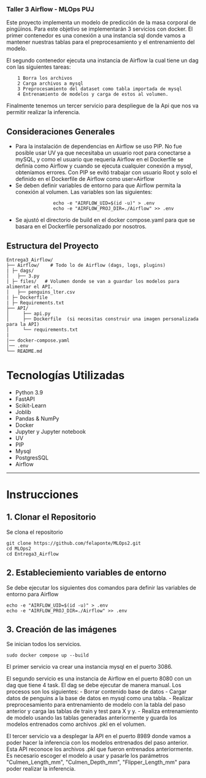 ### Taller 3 Airflow - MLOps PUJ

Este proyecto implementa un modelo de predicción de la masa corporal de pingüinos. Para este objetivo se implementarán 3 servicios con docker. El primer contenedor es una conexión a una instancia sql donde vamos a mantener nuestras tablas para el preprocesamiento y el entrenamiento del modelo.

El segundo contenedor ejecuta una instancia de Airflow la cual tiene un dag con las siguientes tareas:
```
    1 Borra los archivos
    2 Carga archivos a mysql
    3 Preprocesamiento del dataset como tabla importada de mysql
    4 Entrenamiento de modelos y carga de estos al volumen.
```
Finalmente tenemos un tercer servicio para despliegue de la Api que nos va permitir realizar la inferencia.

## Consideraciones Generales
- Para la instalación de dependencias en Airflow se uso PIP. No fue posible usar UV ya que necesitaba un usuario root para conectarse a mySQL, y como el usuario que requería Airflow en el Dockerfile se definía como Airflow y cuando se ejecuta cualquier conexión a mysql, obteníamos errores. Con PIP se evitó trabajar con usuario Root y solo el definido en el Dockerfile de Airflow como user=Airflow
- Se deben definir variables de entorno para que Airflow permita la conexión al volumen. Las variables son las siguientes:
```
                 echo -e "AIRFLOW_UID=$(id -u)" > .env
                 echo -e "AIRFLOW_PROJ_DIR=./Airflow" >> .env
```
- Se ajustó el directorio de build en el docker compose.yaml para que se basara en el Dockerfile personalizado por nosotros.            

## Estructura del Proyecto

```
Entrega3_Airflow/
├── Airflow/    # Todo lo de Airflow (dags, logs, plugins)
| ├─ dags/
│   ├── 3.py
| ├─ files/   # Volumen donde se van a guardar los modelos para alimentar el API.
│   ├── penguins_lter.csv
| ├─ Dockerfile
| ├─ Requirements.txt 
├── API/
│     ├── api.py
│     ├── Dockerfile  (si necesitas construir una imagen personalizada para la API)
│     └── requirements.txt
|
|── docker-compose.yaml
│── .env
└── README.md
```
# Tecnologías Utilizadas
- Python 3.9
- FastAPI
- Scikit-Learn
- Joblib
- Pandas & NumPy
- Docker
- Jupyter y Jupyter notebook
- UV
- PIP
- Mysql
- PostgresSQL
- Airflow
---
# Instrucciones

## 1. Clonar el Repositorio
Se clona el repositorio
```
git clone https://github.com/felaponte/MLOps2.git
cd MLOps2
cd Entrega3_Airflow
```
## 2. Estableciemiento variables de entorno
Se debe ejecutar los siguientes dos comandos para definir las variables de entorno para Airflow
```
echo -e "AIRFLOW_UID=$(id -u)" > .env
echo -e "AIRFLOW_PROJ_DIR=./Airflow" >> .env
```
## 3. Creación de las imágenes 
Se inician todos los servicios.
```
sudo docker compose up --build 
```
El primer servicio va crear una instancia mysql en el puerto 3086. 

El segundo servicio es una instancia de Airflow en el puerto 8080 con un dag que tiene 4 task. El dag se debe ejecutar de manera manual. Los procesos son los siguientes: 
    - Borrar contenido base de datos
    - Cargar datos de penguins a la base de datos en mysql como una tabla.
    - Realizar preprocesamiento para entrenamiento de modelo con la tabla del paso anterior y carga las tablas de train y test para X y y.
    - Realiza entrenamiento de modelo usando las tablas generadas anteriormente y guarda los modelos entrenados como archivos .pkl en el volumen.
    
El tercer servicio va a desplegar la API en el puerto 8989 donde vamos a poder hacer la inferencia con los modelos entrenados del paso anterior.
Esta API reconoce los archivos .pkl que fueron entrenados anteriormente. Es necesario escoger el modelo a usar y pasarle los parámetros "Culmen_Length_mm", "Culmen_Depth_mm", "Flipper_Length_mm" para poder realizar la inferencia.



